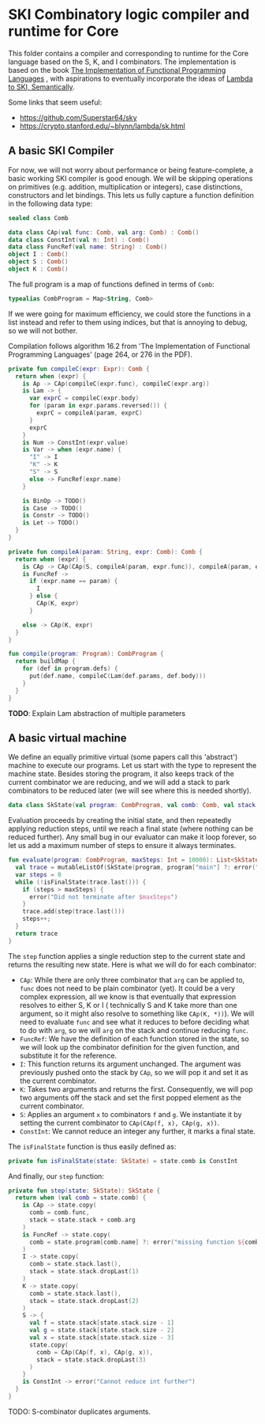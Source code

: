 # SKI Combinatory logic compiler and runtime for Core

This folder contains a compiler and corresponding to runtime for the Core language based on the S, K, and I combinators.
The implementation is based on the
book [The Implementation of Functional Programming Languages](https://www.microsoft.com/en-us/research/uploads/prod/1987/01/slpj-book-1987.pdf)
,
with aspirations to eventually incorporate the ideas
of [Lambda to SKI, Semantically](http://okmij.org/ftp/tagless-final/ski.pdf).

Some links that seem useful:

- https://github.com/Superstar64/sky
- https://crypto.stanford.edu/~blynn/lambda/sk.html

## A basic SKI Compiler

For now, we will not worry about performance or being feature-complete, a basic working SKI compiler is good enough.
We will be skipping operations on primitives (e.g. addition, multiplication or integers), case distinctions,
constructors and let bindings.
This lets us fully capture a function definition in the following data type:

```kotlin
sealed class Comb

data class CAp(val func: Comb, val arg: Comb) : Comb()
data class ConstInt(val n: Int) : Comb()
data class FuncRef(val name: String) : Comb()
object I : Comb()
object S : Comb()
object K : Comb()
```

The full program is a map of functions defined in terms of `Comb`:

```kotlin
typealias CombProgram = Map<String, Comb> 
```

If we were going for maximum efficiency, we could store the functions in a list instead and refer to them using indices,
but that is annoying to debug, so we will not bother.

Compilation follows algorithm 16.2 from 'The Implementation of Functional Programming Languages' (page 264, or 276 in
the PDF).

```kotlin
private fun compileC(expr: Expr): Comb {
  return when (expr) {
    is Ap -> CAp(compileC(expr.func), compileC(expr.arg))
    is Lam -> {
      var exprC = compileC(expr.body)
      for (param in expr.params.reversed()) {
        exprC = compileA(param, exprC)
      }
      exprC
    }
    is Num -> ConstInt(expr.value)
    is Var -> when (expr.name) {
      "I" -> I
      "K" -> K
      "S" -> S
      else -> FuncRef(expr.name)
    }

    is BinOp -> TODO()
    is Case -> TODO()
    is Constr -> TODO()
    is Let -> TODO()
  }
}

private fun compileA(param: String, expr: Comb): Comb {
  return when (expr) {
    is CAp -> CAp(CAp(S, compileA(param, expr.func)), compileA(param, expr.arg))
    is FuncRef ->
      if (expr.name == param) {
        I
      } else {
        CAp(K, expr)
      }

    else -> CAp(K, expr)
  }
}

fun compile(program: Program): CombProgram {
  return buildMap {
    for (def in program.defs) {
      put(def.name, compileC(Lam(def.params, def.body)))
    }
  }
}

```

**TODO**: Explain Lam abstraction of multiple parameters

## A basic virtual machine

We define an equally primitive virtual (some papers call this 'abstract') machine to execute our programs.
Let us start with the type to represent the machine state.
Besides storing the program, it also keeps track of the current combinator we are reducing, and we will add a stack to
park combinators to be reduced later (we will see where this is needed shortly).

```kotlin
data class SkState(val program: CombProgram, val comb: Comb, val stack: List<Comb>)
```

Evaluation proceeds by creating the initial state, and then repeatedly applying reduction steps, until we reach a final
state (where nothing can be reduced further).
Any small bug in our evaluator can make it loop forever, so let us add a maximum number of steps to ensure it always
terminates.

```kotlin
fun evaluate(program: CombProgram, maxSteps: Int = 10000): List<SkState> {
  val trace = mutableListOf(SkState(program, program["main"] ?: error("missing main"), emptyList()))
  var steps = 0
  while (!isFinalState(trace.last())) {
    if (steps > maxSteps) {
      error("Did not terminate after $maxSteps")
    }
    trace.add(step(trace.last()))
    steps++;
  }
  return trace
}
```

The `step` function applies a single reduction step to the current state and returns the resulting new state.
Here is what we will do for each combinator:

- `CAp`: While there are only three combinator that `arg` can be applied to, `func` does not need to be plain
  combinator (yet).
  It could be a very complex expression, all we know is that eventually that expression resolves to either S, K or I (
  technically S and K take more than one argument, so it might also resolve to something like `CAp(K, *))`).
  We will need to evaluate `func` and see what it reduces to before deciding what to do with `arg`, so we will `arg` on
  the stack and continue reducing `func`.
- `FuncRef`: We have the definition of each function stored in the state, so we will look up the combinator definition
  for the given function, and substitute it for the reference.
- `I`: This function returns its argument unchanged. The argument was previously pushed onto the stack by `CAp`, so we
  will pop it and set it as the current combinator.
- `K`: Takes two arguments and returns the first. Consequently, we will pop two arguments off the stack and set the
  first popped element as the current combinator.
- `S`: Applies an argument `x` to combinators `f` and `g`. We instantiate it by setting the current combinator
  to `CAp(CAp(f, x), CAp(g, x))`.
- `ConstInt`: We cannot reduce an integer any further, it marks a final state.

The `isFinalState` function is thus easily defined as:

```kotlin
private fun isFinalState(state: SkState) = state.comb is ConstInt
```

And finally, our `step` function:

```kotlin
private fun step(state: SkState): SkState {
  return when (val comb = state.comb) {
    is CAp -> state.copy(
      comb = comb.func,
      stack = state.stack + comb.arg
    )
    is FuncRef -> state.copy(
      comb = state.program[comb.name] ?: error("missing function ${comb.name}")
    )
    I -> state.copy(
      comb = state.stack.last(),
      stack = state.stack.dropLast(1)
    )
    K -> state.copy(
      comb = state.stack.last(),
      stack = state.stack.dropLast(2)
    )
    S -> {
      val f = state.stack[state.stack.size - 1]
      val g = state.stack[state.stack.size - 2]
      val x = state.stack[state.stack.size - 3]
      state.copy(
        comb = CAp(CAp(f, x), CAp(g, x)),
        stack = state.stack.dropLast(3)
      )
    }
    is ConstInt -> error("Cannot reduce int further")
  }
}
```

TODO: S-combinator duplicates arguments.